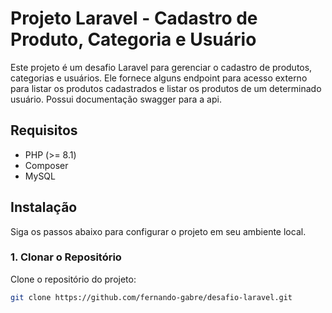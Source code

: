 # Projeto Laravel - Cadastro de Produto, Categoria e Usuário

Este projeto é um desafio Laravel para gerenciar o cadastro de produtos, categorias e usuários. Ele fornece alguns endpoint para acesso externo 
para listar os produtos cadastrados e listar os produtos de um determinado usuário. Possui documentação swagger para a api.

## Requisitos

- PHP (>= 8.1)
- Composer
- MySQL 

## Instalação

Siga os passos abaixo para configurar o projeto em seu ambiente local.

### 1. Clonar o Repositório

Clone o repositório do projeto:

```bash
git clone https://github.com/fernando-gabre/desafio-laravel.git
